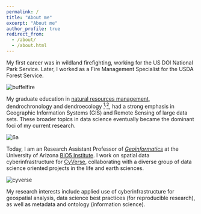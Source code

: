```yaml
---
permalink: /
title: "About me"
excerpt: "About me"
author_profile: true
redirect_from: 
  - /about/
  - /about.html
---
```

My first career was in wildland firefighting, working for the US DOI National Park Service. Later, I worked as a Fire Management Specialist for the USDA Forest Service.

![buffelfire](https://tyson-swetnam.github.io/images/164651_10201197015194368_1194694895_n%20(1).jpg)
      

My graduate education in [natural resources management](https://snre.arizona.edu/), dendrochronology and dendroecology [<sup>1</sup>](https://ltrr.arizona.edu/)<sup>,</sup>[<sup>2</sup>](http://rmtrr.org/), had a strong emphasis in Geographic Information Systems (GIS) and Remote Sensing of large data sets. These broader topics in data science eventually became the dominant foci of my current research.

![6a](https://tyson-swetnam.github.io/images/20161121_172132%20(1).jpg)

Today, I am an Research Assistant Professor of [*Geoinformatics*](https://en.wikipedia.org/wiki/Geoinformatics) at the University of Arizona [BIO5 Institute](http://www.bio5.org/). I work on spatial data cyberinfrastructure for [CyVerse](http://www.cyverse.org), collaborating with a diverse group of data science oriented projects in the life and earth sciences.

![cyverse](https://tyson-swetnam.github.io/images/cyverse_cmyk.png)

My research interests include applied use of cyberinfrastructure for geospatial analysis, data science best practices (for reproducible research), as well as metadata and ontology (information science).

